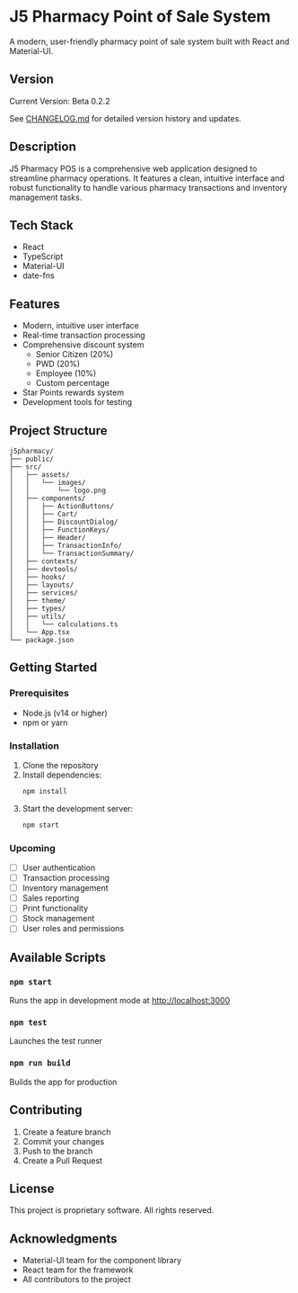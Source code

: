 # J5 Pharmacy Point of Sale System

A modern, user-friendly pharmacy point of sale system built with React and Material-UI.

## Version
Current Version: Beta 0.2.2

See [CHANGELOG.md](CHANGELOG.md) for detailed version history and updates.

## Description
J5 Pharmacy POS is a comprehensive web application designed to streamline pharmacy operations. It features a clean, intuitive interface and robust functionality to handle various pharmacy transactions and inventory management tasks.

## Tech Stack
- React
- TypeScript
- Material-UI
- date-fns

## Features
- Modern, intuitive user interface
- Real-time transaction processing
- Comprehensive discount system
  - Senior Citizen (20%)
  - PWD (20%)
  - Employee (10%)
  - Custom percentage
- Star Points rewards system
- Development tools for testing

## Project Structure
```
j5pharmacy/
├── public/
├── src/
│   ├── assets/
│   │   └── images/
│   │       └── logo.png
│   ├── components/
│   │   ├── ActionButtons/
│   │   ├── Cart/
│   │   ├── DiscountDialog/
│   │   ├── FunctionKeys/
│   │   ├── Header/
│   │   ├── TransactionInfo/
│   │   └── TransactionSummary/
│   ├── contexts/
│   ├── devtools/
│   ├── hooks/
│   ├── layouts/
│   ├── services/
│   ├── theme/
│   ├── types/
│   ├── utils/
│   │   └── calculations.ts
│   └── App.tsx
└── package.json
```

## Getting Started

### Prerequisites
- Node.js (v14 or higher)
- npm or yarn

### Installation
1. Clone the repository
2. Install dependencies:
   ```bash
   npm install
   ```
3. Start the development server:
   ```bash
   npm start
   ```

### Upcoming
- [ ] User authentication
- [ ] Transaction processing
- [ ] Inventory management
- [ ] Sales reporting
- [ ] Print functionality
- [ ] Stock management
- [ ] User roles and permissions

## Available Scripts

### `npm start`
Runs the app in development mode at [http://localhost:3000](http://localhost:3000)

### `npm test`
Launches the test runner

### `npm run build`
Builds the app for production

## Contributing
1. Create a feature branch
2. Commit your changes
3. Push to the branch
4. Create a Pull Request

## License
This project is proprietary software. All rights reserved.

## Acknowledgments
- Material-UI team for the component library
- React team for the framework
- All contributors to the project

